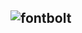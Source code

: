 ##  ![fontbolt](https://lh3.googleusercontent.com/pw/AP1GczOUOauUOXwwoXQ0eL26A672-co2P8obLbDi5BeT1UIxUmUutj33C_TaRLsQS4Sciztq-LjvxPZZqa5NXueWYGpU0yNwhWp24qB2KS17R6Vo5-lw4n2bDVaxcxzKvk2jdFXY-BXWeOpjeLsApPZtiYPDrc48ta7FZAErOSBSiSz4SHIa7bY3VY1jebY0Wf7WKEvXucDXEi9NTdstQqUSDC2LlHz7KCDewJk-QeFE2VMcQ2SnGDz1RjQw-80bJsQVS-BfhG7ao05HXljFEvFD37RA6ngzBTz_1s97OqkA44Gt5B6IOiSIEvfFHjEB3CX3Sw8aIqDM3cXNDmXNcICbe8ctxkr27pEz-30eHCyx-t-C7vxWRAIjm_DItjZm3APpjSdbd_Ym_ptYYpLpsWLEiKp7bHi_hu3yAKJJpnJbes5wkjYWnooabbimwMnQUulrWVaAW41iHeFuajAruEqTsSzkdwWAwD6cLR2Cvtu0yVobFrzwhY0M_8Z9fF_RsiU9zwd3iZhYwQV5zq4vPUEvl2MJ_Lt6ssnyo1h8fI29LJiJxclhoeJHHBGMwVFviT3SIJC-r2qJSNbvT52c_ZLPGo11jvC9xFzDr8q4ERBLT4uyXm8V3iWf_CTKECyPBdARucUuGSqbu5N0IYY5t9naN6_N2OeFThECJp6ser7C0t1RlYGcgze2SJ_zuS1G6Ri9ONTdxnvcwYtenLBDo4TbPUp-pmkta8XQa-8yY2cZIIALlzrc2UNV8tikHoAeCqNopTj_UjOgiwGEc3Ky5NNUhEy8KhcBd4-t_dw0zIcAoZajgsIaibAVpVI6ErK7qh_N3Hlg9EMgakxFjtnRWoeaRr2-S5umYCM_OCHGyLId7Nbx3IZ-Tk5TkCoxqrISg0aT-7I_I4t-4_jR6R8VxAuuhGuGMdf6QZtGR-KQRJrRRBRNu5UZIyeKTqZGUiAkhw=w500-h500-s-no-gm?authuser=0)

<!--
**Zoin1554k/Zoin1554k** is a ✨ _special_ ✨ repository because its `README.md` (this file) appears on your GitHub profile.

Here are some ideas to get you started:

- 🔭 I’m currently working on ...
- 🌱 I’m currently learning ...
- 👯 I’m looking to collaborate on ...
- 🤔 I’m looking for help with ...
- 💬 Ask me about ...
- 📫 How to reach me: ...
- 😄 Pronouns: ...
- ⚡ Fun fact: ...
-->
